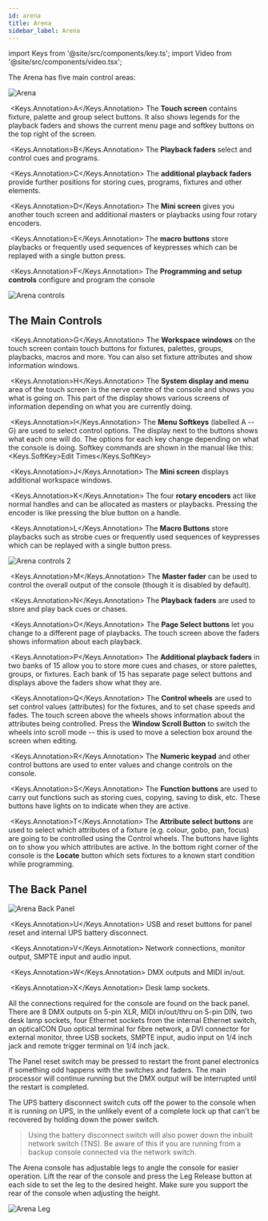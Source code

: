 ```yaml
---
id: arena
title: Arena
sidebar_label: Arena
---
```


import Keys from '@site/src/components/key.ts';
import Video from '@site/src/components/video.tsx';

The Arena has five main control areas:

![Arena](/docs/images/Arena.png)



&nbsp;<Keys.Annotation>A</Keys.Annotation> The **Touch screen** contains fixture, palette and group select buttons.
It also shows legends for the playback faders and shows the current menu
page and softkey buttons on the top right of the screen.



&nbsp;<Keys.Annotation>B</Keys.Annotation> The **Playback faders** select and control cues and programs. 



&nbsp;<Keys.Annotation>C</Keys.Annotation> The
**additional playback faders** provide further positions for storing
cues, programs, fixtures and other elements.



&nbsp;<Keys.Annotation>D</Keys.Annotation> The **Mini screen** gives you another touch screen and additional
masters or playbacks using four rotary encoders. 



&nbsp;<Keys.Annotation>E</Keys.Annotation> The **macro buttons** store playbacks or frequently used sequences of keypresses
which can be replayed with a single button press.



&nbsp;<Keys.Annotation>F</Keys.Annotation> The **Programming and setup controls** configure and program the console

![Arena controls](/docs/images/Arena-controls.png)

## The Main Controls



&nbsp;<Keys.Annotation>G</Keys.Annotation> The **Workspace windows** on the touch screen contain touch buttons for
fixtures, palettes, groups, playbacks, macros and more. You can also set
fixture attributes and show information windows.



&nbsp;<Keys.Annotation>H</Keys.Annotation> The **System display and menu** area of the touch screen is the nerve
centre of the console and shows you what is going on. This part of the
display shows various screens of information depending on what you are
currently doing.



&nbsp;<Keys.Annotation>I</Keys.Annotation> The **Menu Softkeys** (labelled A -- G) are used to select control
options. The display next to the buttons shows what each one will do.
The options for each key change depending on what the console is doing.
Softkey commands are shown in the manual like this: <Keys.SoftKey>Edit Times</Keys.SoftKey>



&nbsp;<Keys.Annotation>J</Keys.Annotation> The **Mini screen** displays additional workspace windows. 



&nbsp;<Keys.Annotation>K</Keys.Annotation> The four
**rotary encoders** act like normal handles and can be allocated as
masters or playbacks. Pressing the encoder is like pressing the blue
button on a handle.



&nbsp;<Keys.Annotation>L</Keys.Annotation> The **Macro Buttons** store playbacks such as strobe cues or frequently used sequences of keypresses
which can be replayed with a single button press.

![Arena controls 2](/docs/images/Arena-controls-2.png)



&nbsp;<Keys.Annotation>M</Keys.Annotation> The **Master fader** can be used to control the overall output of the console 
(though it is disabled by default).



&nbsp;<Keys.Annotation>N</Keys.Annotation> The **Playback faders** are used to store and play back cues or chases.



&nbsp;<Keys.Annotation>O</Keys.Annotation> The **Page Select buttons** let you change to a different page of
playbacks. The touch screen above the faders shows information about
each playback. 



&nbsp;<Keys.Annotation>P</Keys.Annotation> The **Additional playback faders** in two banks of 15
allow you to store more cues and chases, or store palettes, groups, or
fixtures. Each bank of 15 has separate page select buttons and displays
above the faders show what they are.



&nbsp;<Keys.Annotation>Q</Keys.Annotation> The **Control wheels** are used to set control values (attributes) for
the fixtures, and to set chase speeds and fades. The touch screen above
the wheels shows information about the attributes being controlled.
Press the **Window Scroll Button** to switch the wheels into scroll mode
-- this is used to move a selection box around the screen when editing.



&nbsp;<Keys.Annotation>R</Keys.Annotation> The **Numeric keypad** and other control buttons are used to enter
values and change controls on the console.



&nbsp;<Keys.Annotation>S</Keys.Annotation> The **Function buttons** are used to carry out functions such as storing
cues, copying, saving to disk, etc. These buttons have lights on to
indicate when they are active.



&nbsp;<Keys.Annotation>T</Keys.Annotation> The **Attribute select buttons** are used to select which attributes of
a fixture (e.g. colour, gobo, pan, focus) are going to be controlled
using the Control wheels. The buttons have lights on to show you which
attributes are active. In the bottom right corner of the console is the **Locate** button which
sets fixtures to a known start condition while programming.

## The Back Panel


![Arena Back Panel](/docs/images/Arena-Back-Panel.png)



&nbsp;<Keys.Annotation>U</Keys.Annotation> USB and reset buttons for panel reset and internal UPS battery disconnect.



&nbsp;<Keys.Annotation>V</Keys.Annotation> Network connections, monitor output, SMPTE input and audio input.



&nbsp;<Keys.Annotation>W</Keys.Annotation> DMX outputs and MIDI in/out.



&nbsp;<Keys.Annotation>X</Keys.Annotation> Desk lamp sockets.

All the connections required for the console are found on the back
panel. There are 8 DMX outputs on 5-pin XLR, MIDI in/out/thru on 5-pin
DIN, two desk lamp sockets, four Ethernet sockets from the internal
Ethernet switch, an opticalCON Duo optical terminal for fibre network, a
DVI connector for external monitor, three USB sockets, SMPTE input,
audio input on 1/4 inch jack and remote trigger terminal on 1/4 inch
jack.

The Panel reset switch may be pressed to restart the front panel
electronics if something odd happens with the switches and faders. The
main processor will continue running but the DMX output will be
interrupted until the restart is completed.

The UPS battery disconnect switch cuts off the power to the console when
it is running on UPS, in the unlikely event of a complete lock up that
can't be recovered by holding down the power switch.

  >   Using the battery disconnect switch will also power down the inbuilt network switch (TNS). Be aware of this if you are running from a backup console connected via the network switch.


The Arena console has adjustable legs to angle the console for easier
operation. Lift the rear of the console and press the Leg Release button
at each side to set the leg to the desired height. Make sure you support
the rear of the console when adjusting the height.

![Arena Leg](/docs/images/Arena-Leg.jpeg)
